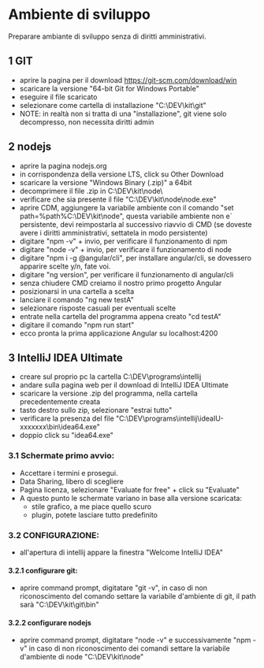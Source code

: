 # Ambiente di sviluppo
Preparare ambiante di sviluppo senza di diritti amministrativi.

## 1 GIT
- aprire la pagina per il download https://git-scm.com/download/win
- scaricare la versione "64-bit Git for Windows Portable"
- eseguire il file scaricato
- selezionare come cartella di installazione "C:\DEV\kit\git" 
- NOTE: in realtà non si tratta di una "installazione", git viene solo decompresso, non necessita diritti admin
   
## 2 nodejs
- aprire la pagina nodejs.org
- in corrispondenza della versione LTS, click su Other Download
- scaricare la versione "Windows Binary (.zip)" a 64bit
- decomprimere il file .zip in C:\DEV\kit\node\
- verificare che sia presente il file "C:\DEV\kit\node\node.exe"
- aprire CDM, aggiungere la variabile ambiente con il comando "set path=%path%C:\DEV\kit\node", questa variabile ambiente non e` persistente, devi reimpostarla al successivo riavvio di CMD (se doveste avere i diritti amministrativi, settatela in modo persistente)
- digitare "npm -v" + invio, per verificare il funzionamento di npm
- digitare "node -v" + invio, per verificare il funzionamento di node
- digitare "npm i -g @angular/cli", per installare angular/cli, se dovessero apparire scelte y/n, fate voi.
- digitare "ng version", per verificare il funzionamento di angular/cli
- senza chiudere CMD creiamo il nostro primo progetto Angular
- posizionarsi in una cartella a scelta
- lanciare il comando "ng new testA"
- selezionare risposte casuali per eventuali scelte
- entrate nella cartella del programma appena creato "cd testA"
- digitare il comando "npm run start"
- ecco pronta la prima applicazione Angular su localhost:4200
   
## 3 IntelliJ IDEA Ultimate
- creare sul proprio pc la cartella C:\DEV\programs\intellij
- andare sulla pagina web per il download di IntelliJ IDEA Ultimate
- scaricare la versione .zip del programma, nella cartella precedentemente creata
- tasto destro sullo zip, selezionare "estrai tutto"
- verificare la presenza del file "C:\DEV\programs\intellij\ideaIU-xxxxxxx\bin\idea64.exe"
- doppio click su "idea64.exe"   

### 3.1 Schermate primo avvio:
- Accettare i termini e prosegui.
- Data Sharing, libero di scegliere
- Pagina licenza, selezionare "Evaluate for free" + click su "Evaluate"
- A questo punto le schermate variano in base alla versione scaricata:
    - stile grafico, a me piace quello scuro
    - plugin, potete lasciare tutto predefinito
	   	
	   	
### 3.2 CONFIGURAZIONE:
- all'apertura di intellij appare la finestra "Welcome IntelliJ IDEA" 

#### 3.2.1 configurare git:
- aprire command prompt, digitatare "git -v", in caso di non riconoscimento del comando settare la variabile d'ambiente di git, il path sarà "C:\DEV\kit\git\bin"

#### 3.2.2 configurare nodejs
- aprire command prompt, digitatare "node -v" e successivamente "npm -v" in caso di non riconoscimento dei comandi settare la variabile d'ambiente di node "C:\DEV\kit\node"

   
   
